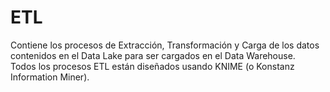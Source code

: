 # ETL  
Contiene los procesos de Extracción, Transformación y Carga de los datos contenidos en el Data Lake para ser cargados en el Data Warehouse.  
Todos los procesos ETL están diseñados usando KNIME (o Konstanz Information Miner).  
